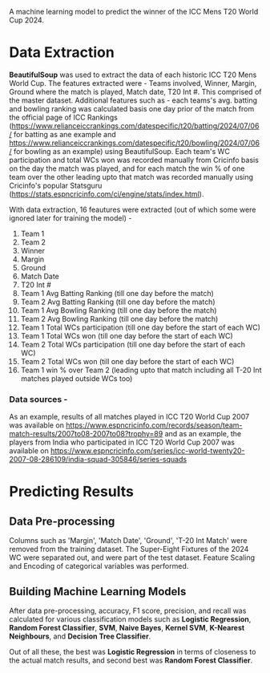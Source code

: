 A machine learning model to predict the winner of the ICC Mens T20 World Cup 2024.

# Data Extraction
**BeautifulSoup** was used to extract the data of each historic ICC T20 Mens World Cup. The features extracted were - Teams involved, Winner, Margin, Ground where the match is played, Match date, T20 Int #.
This comprised of the master dataset. Additional features such as - each teams's avg. batting and bowling ranking was calculated basis one day prior of the match from the official page of ICC Rankings (https://www.relianceiccrankings.com/datespecific/t20/batting/2024/07/06/ for batting as ane example and https://www.relianceiccrankings.com/datespecific/t20/bowling/2024/07/06/ for bowling as an example) using BeautifulSoup. Each team's WC participation and total WCs won was recorded manually from Cricinfo basis on the day the match was played, and for each match the win % of one team over the other leading upto that match was recorded manually
using Cricinfo's popular Statsguru (https://stats.espncricinfo.com/ci/engine/stats/index.html).

With data extraction, 16 feautures were extracted (out of which some were ignored later for training the model) - 

1. Team 1
2. Team 2
3. Winner
4. Margin
5. Ground
6. Match Date
7. T20 Int #
8. Team 1 Avg Batting Ranking (till one day before the match)
9. Team 2 Avg Batting Ranking (till one day before the match)
10. Team 1 Avg Bowling Ranking (till one day before the match)
11. Team 2 Avg Bowling Ranking (till one day before the match)
12. Team 1 Total WCs participation (till one day before the start of each WC)
13. Team 1 Total WCs won (till one day before the start of each WC)
14. Team 2 Total WCs participation (till one day before the start of each WC)
15. Team 2 Total WCs won (till one day before the start of each WC)
16. Team 1 win % over Team 2 (leading upto that match including all T-20 Int matches played outside WCs too)

### Data sources -
As an example, results of all matches played in ICC T20 World Cup 2007 was available on https://www.espncricinfo.com/records/season/team-match-results/2007to08-2007to08?trophy=89
and as an example, the players from India who participated in ICC T20 World Cup 2007 was available on  https://www.espncricinfo.com/series/icc-world-twenty20-2007-08-286109/india-squad-305846/series-squads

# Predicting Results

## Data Pre-processing
Columns such as 'Margin', 'Match Date', 'Ground', 'T-20 Int Match' were removed from the training dataset. The Super-Eight Fixtures of the 2024 WC were separated out, and were part of the test dataset. Feature Scaling and Encoding of categorical variables was performed.

## Building Machine Learning Models
After data pre-processing, accuracy, F1 score, precision, and recall was calculated for various classification models such as **Logistic Regression**, **Random Forest Classifier**, **SVM**, **Naive Bayes**, **Kernel SVM**, **K-Nearest Neighbours**, and **Decision Tree Classifier**. 

Out of all these, the best was **Logistic Regression** in terms of closeness to the actual match results, and second best was **Random Forest Classifier**.
